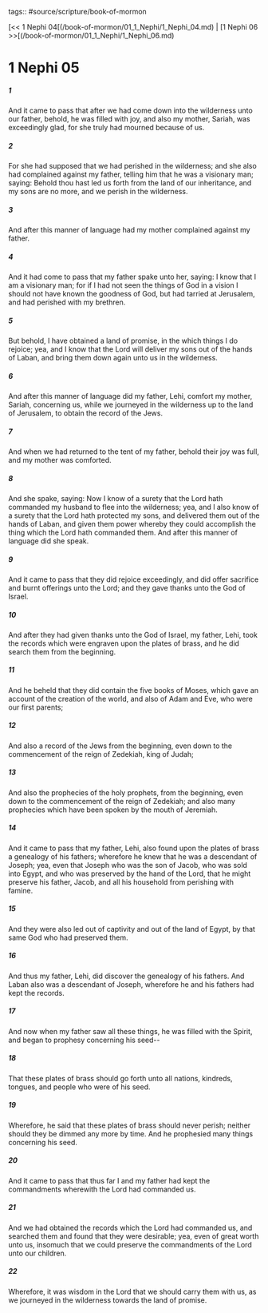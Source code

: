 tags:: #source/scripture/book-of-mormon

[<< 1 Nephi 04[(/book-of-mormon/01_1_Nephi/1_Nephi_04.md) | [1 Nephi 06 >>[(/book-of-mormon/01_1_Nephi/1_Nephi_06.md)

# 1 Nephi 05

##### 1

And it came to pass that after we had come down into the wilderness unto our father, behold, he was filled with joy, and also my mother, Sariah, was exceedingly glad, for she truly had mourned because of us.

##### 2

For she had supposed that we had perished in the wilderness; and she also had complained against my father, telling him that he was a visionary man; saying: Behold thou hast led us forth from the land of our inheritance, and my sons are no more, and we perish in the wilderness.

##### 3

And after this manner of language had my mother complained against my father.

##### 4

And it had come to pass that my father spake unto her, saying: I know that I am a visionary man; for if I had not seen the things of God in a vision I should not have known the goodness of God, but had tarried at Jerusalem, and had perished with my brethren.

##### 5

But behold, I have obtained a land of promise, in the which things I do rejoice; yea, and I know that the Lord will deliver my sons out of the hands of Laban, and bring them down again unto us in the wilderness.

##### 6

And after this manner of language did my father, Lehi, comfort my mother, Sariah, concerning us, while we journeyed in the wilderness up to the land of Jerusalem, to obtain the record of the Jews.

##### 7

And when we had returned to the tent of my father, behold their joy was full, and my mother was comforted.

##### 8

And she spake, saying: Now I know of a surety that the Lord hath commanded my husband to flee into the wilderness; yea, and I also know of a surety that the Lord hath protected my sons, and delivered them out of the hands of Laban, and given them power whereby they could accomplish the thing which the Lord hath commanded them. And after this manner of language did she speak.

##### 9

And it came to pass that they did rejoice exceedingly, and did offer sacrifice and burnt offerings unto the Lord; and they gave thanks unto the God of Israel.

##### 10

And after they had given thanks unto the God of Israel, my father, Lehi, took the records which were engraven upon the plates of brass, and he did search them from the beginning.

##### 11

And he beheld that they did contain the five books of Moses, which gave an account of the creation of the world, and also of Adam and Eve, who were our first parents;

##### 12

And also a record of the Jews from the beginning, even down to the commencement of the reign of Zedekiah, king of Judah;

##### 13

And also the prophecies of the holy prophets, from the beginning, even down to the commencement of the reign of Zedekiah; and also many prophecies which have been spoken by the mouth of Jeremiah.

##### 14

And it came to pass that my father, Lehi, also found upon the plates of brass a genealogy of his fathers; wherefore he knew that he was a descendant of Joseph; yea, even that Joseph who was the son of Jacob, who was sold into Egypt, and who was preserved by the hand of the Lord, that he might preserve his father, Jacob, and all his household from perishing with famine.

##### 15

And they were also led out of captivity and out of the land of Egypt, by that same God who had preserved them.

##### 16

And thus my father, Lehi, did discover the genealogy of his fathers. And Laban also was a descendant of Joseph, wherefore he and his fathers had kept the records.

##### 17

And now when my father saw all these things, he was filled with the Spirit, and began to prophesy concerning his seed--

##### 18

That these plates of brass should go forth unto all nations, kindreds, tongues, and people who were of his seed.

##### 19

Wherefore, he said that these plates of brass should never perish; neither should they be dimmed any more by time. And he prophesied many things concerning his seed.

##### 20

And it came to pass that thus far I and my father had kept the commandments wherewith the Lord had commanded us.

##### 21

And we had obtained the records which the Lord had commanded us, and searched them and found that they were desirable; yea, even of great worth unto us, insomuch that we could preserve the commandments of the Lord unto our children.

##### 22

Wherefore, it was wisdom in the Lord that we should carry them with us, as we journeyed in the wilderness towards the land of promise.
